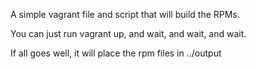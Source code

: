 A simple vagrant file and script that will build the RPMs.

You can just run vagrant up, and wait, and wait, and wait.

If all goes well, it will place the rpm files in ../output

